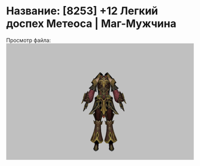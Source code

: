 # Название: [8253] +12 Легкий доспех Метеоса | Маг-Мужчина

Просмотр файла:
![p040030.png](p040030.png)